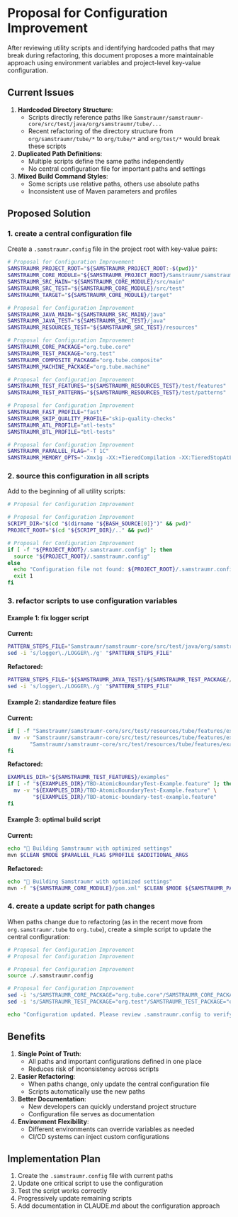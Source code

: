 # Proposal for Configuration Improvement

After reviewing utility scripts and identifying hardcoded paths that may break during refactoring, this document proposes a more maintainable approach using environment variables and project-level key-value configuration.

## Current Issues

1. **Hardcoded Directory Structure**:
   - Scripts directly reference paths like `Samstraumr/samstraumr-core/src/test/java/org/samstraumr/tube/...`
   - Recent refactoring of the directory structure from `org/samstraumr/tube/*` to `org/tube/*` and `org/test/*` would break these scripts
2. **Duplicated Path Definitions**:
   - Multiple scripts define the same paths independently
   - No central configuration file for important paths and settings
3. **Mixed Build Command Styles**:
   - Some scripts use relative paths, others use absolute paths
   - Inconsistent use of Maven parameters and profiles

## Proposed Solution

### 1. create a central configuration file

Create a `.samstraumr.config` file in the project root with key-value pairs:

```bash
# Proposal for Configuration Improvement
SAMSTRAUMR_PROJECT_ROOT="${SAMSTRAUMR_PROJECT_ROOT:-$(pwd)}"
SAMSTRAUMR_CORE_MODULE="${SAMSTRAUMR_PROJECT_ROOT}/Samstraumr/samstraumr-core"
SAMSTRAUMR_SRC_MAIN="${SAMSTRAUMR_CORE_MODULE}/src/main"
SAMSTRAUMR_SRC_TEST="${SAMSTRAUMR_CORE_MODULE}/src/test"
SAMSTRAUMR_TARGET="${SAMSTRAUMR_CORE_MODULE}/target"

# Proposal for Configuration Improvement
SAMSTRAUMR_JAVA_MAIN="${SAMSTRAUMR_SRC_MAIN}/java"
SAMSTRAUMR_JAVA_TEST="${SAMSTRAUMR_SRC_TEST}/java"
SAMSTRAUMR_RESOURCES_TEST="${SAMSTRAUMR_SRC_TEST}/resources"

# Proposal for Configuration Improvement
SAMSTRAUMR_CORE_PACKAGE="org.tube.core"
SAMSTRAUMR_TEST_PACKAGE="org.test"
SAMSTRAUMR_COMPOSITE_PACKAGE="org.tube.composite"
SAMSTRAUMR_MACHINE_PACKAGE="org.tube.machine"

# Proposal for Configuration Improvement
SAMSTRAUMR_TEST_FEATURES="${SAMSTRAUMR_RESOURCES_TEST}/test/features"
SAMSTRAUMR_TEST_PATTERNS="${SAMSTRAUMR_RESOURCES_TEST}/test/patterns"

# Proposal for Configuration Improvement
SAMSTRAUMR_FAST_PROFILE="fast"
SAMSTRAUMR_SKIP_QUALITY_PROFILE="skip-quality-checks"
SAMSTRAUMR_ATL_PROFILE="atl-tests"
SAMSTRAUMR_BTL_PROFILE="btl-tests"

# Proposal for Configuration Improvement
SAMSTRAUMR_PARALLEL_FLAG="-T 1C"
SAMSTRAUMR_MEMORY_OPTS="-Xmx1g -XX:+TieredCompilation -XX:TieredStopAtLevel=1"
```

### 2. source this configuration in all scripts

Add to the beginning of all utility scripts:

```bash
# Proposal for Configuration Improvement

# Proposal for Configuration Improvement
SCRIPT_DIR="$(cd "$(dirname "${BASH_SOURCE[0]}")" && pwd)"
PROJECT_ROOT="$(cd "${SCRIPT_DIR}/.." && pwd)"

# Proposal for Configuration Improvement
if [ -f "${PROJECT_ROOT}/.samstraumr.config" ]; then
  source "${PROJECT_ROOT}/.samstraumr.config"
else
  echo "Configuration file not found: ${PROJECT_ROOT}/.samstraumr.config"
  exit 1
fi
```

### 3. refactor scripts to use configuration variables

#### Example 1: fix logger script

**Current:**

```bash
PATTERN_STEPS_FILE="Samstraumr/samstraumr-core/src/test/java/org/samstraumr/tube/steps/PatternSteps.java"
sed -i 's/logger\./LOGGER\./g' "$PATTERN_STEPS_FILE"
```

**Refactored:**

```bash
PATTERN_STEPS_FILE="${SAMSTRAUMR_JAVA_TEST}/${SAMSTRAUMR_TEST_PACKAGE//./\/}/steps/PatternSteps.java"
sed -i 's/logger\./LOGGER\./g' "$PATTERN_STEPS_FILE"
```

#### Example 2: standardize feature files

**Current:**

```bash
if [ -f "Samstraumr/samstraumr-core/src/test/resources/tube/features/examples/TBD-AtomicBoundaryTest-Example.feature" ]; then
  mv -v "Samstraumr/samstraumr-core/src/test/resources/tube/features/examples/TBD-AtomicBoundaryTest-Example.feature" \
       "Samstraumr/samstraumr-core/src/test/resources/tube/features/examples/TBD-atomic-boundary-test-example.feature"
fi
```

**Refactored:**

```bash
EXAMPLES_DIR="${SAMSTRAUMR_TEST_FEATURES}/examples"
if [ -f "${EXAMPLES_DIR}/TBD-AtomicBoundaryTest-Example.feature" ]; then
  mv -v "${EXAMPLES_DIR}/TBD-AtomicBoundaryTest-Example.feature" \
        "${EXAMPLES_DIR}/TBD-atomic-boundary-test-example.feature"
fi
```

#### Example 3: optimal build script

**Current:**

```bash
echo "🚀 Building Samstraumr with optimized settings"
mvn $CLEAN $MODE $PARALLEL_FLAG $PROFILE $ADDITIONAL_ARGS
```

**Refactored:**

```bash
echo "🚀 Building Samstraumr with optimized settings"
mvn -f "${SAMSTRAUMR_CORE_MODULE}/pom.xml" $CLEAN $MODE ${SAMSTRAUMR_PARALLEL_FLAG} $PROFILE $ADDITIONAL_ARGS
```

### 4. create a update script for path changes

When paths change due to refactoring (as in the recent move from `org.samstraumr.tube` to `org.tube`), create a simple script to update the central configuration:

```bash
# Proposal for Configuration Improvement
# Proposal for Configuration Improvement

# Proposal for Configuration Improvement
source ./.samstraumr.config

# Proposal for Configuration Improvement
sed -i 's/SAMSTRAUMR_CORE_PACKAGE="org.tube.core"/SAMSTRAUMR_CORE_PACKAGE="org.newpath.core"/g' ./.samstraumr.config
sed -i 's/SAMSTRAUMR_TEST_PACKAGE="org.test"/SAMSTRAUMR_TEST_PACKAGE="org.newpath.test"/g' ./.samstraumr.config

echo "Configuration updated. Please review .samstraumr.config to verify changes."
```

## Benefits

1. **Single Point of Truth**:
   - All paths and important configurations defined in one place
   - Reduces risk of inconsistency across scripts
2. **Easier Refactoring**:
   - When paths change, only update the central configuration file
   - Scripts automatically use the new paths
3. **Better Documentation**:
   - New developers can quickly understand project structure
   - Configuration file serves as documentation
4. **Environment Flexibility**:
   - Different environments can override variables as needed
   - CI/CD systems can inject custom configurations

## Implementation Plan

1. Create the `.samstraumr.config` file with current paths
2. Update one critical script to use the configuration
3. Test the script works correctly
4. Progressively update remaining scripts
5. Add documentation in CLAUDE.md about the configuration approach
